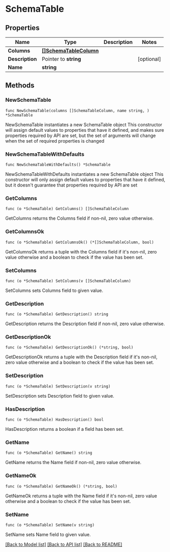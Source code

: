 # SchemaTable

## Properties

Name | Type | Description | Notes
------------ | ------------- | ------------- | -------------
**Columns** | [**[]SchemaTableColumn**](SchemaTableColumn.md) |  | 
**Description** | Pointer to **string** |  | [optional] 
**Name** | **string** |  | 

## Methods

### NewSchemaTable

`func NewSchemaTable(columns []SchemaTableColumn, name string, ) *SchemaTable`

NewSchemaTable instantiates a new SchemaTable object
This constructor will assign default values to properties that have it defined,
and makes sure properties required by API are set, but the set of arguments
will change when the set of required properties is changed

### NewSchemaTableWithDefaults

`func NewSchemaTableWithDefaults() *SchemaTable`

NewSchemaTableWithDefaults instantiates a new SchemaTable object
This constructor will only assign default values to properties that have it defined,
but it doesn't guarantee that properties required by API are set

### GetColumns

`func (o *SchemaTable) GetColumns() []SchemaTableColumn`

GetColumns returns the Columns field if non-nil, zero value otherwise.

### GetColumnsOk

`func (o *SchemaTable) GetColumnsOk() (*[]SchemaTableColumn, bool)`

GetColumnsOk returns a tuple with the Columns field if it's non-nil, zero value otherwise
and a boolean to check if the value has been set.

### SetColumns

`func (o *SchemaTable) SetColumns(v []SchemaTableColumn)`

SetColumns sets Columns field to given value.


### GetDescription

`func (o *SchemaTable) GetDescription() string`

GetDescription returns the Description field if non-nil, zero value otherwise.

### GetDescriptionOk

`func (o *SchemaTable) GetDescriptionOk() (*string, bool)`

GetDescriptionOk returns a tuple with the Description field if it's non-nil, zero value otherwise
and a boolean to check if the value has been set.

### SetDescription

`func (o *SchemaTable) SetDescription(v string)`

SetDescription sets Description field to given value.

### HasDescription

`func (o *SchemaTable) HasDescription() bool`

HasDescription returns a boolean if a field has been set.

### GetName

`func (o *SchemaTable) GetName() string`

GetName returns the Name field if non-nil, zero value otherwise.

### GetNameOk

`func (o *SchemaTable) GetNameOk() (*string, bool)`

GetNameOk returns a tuple with the Name field if it's non-nil, zero value otherwise
and a boolean to check if the value has been set.

### SetName

`func (o *SchemaTable) SetName(v string)`

SetName sets Name field to given value.



[[Back to Model list]](../README.md#documentation-for-models) [[Back to API list]](../README.md#documentation-for-api-endpoints) [[Back to README]](../README.md)


